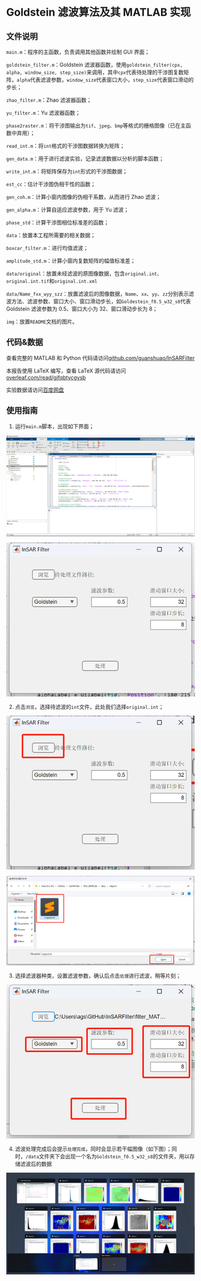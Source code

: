 # Goldstein 滤波算法及其 MATLAB 实现

## 文件说明

`main.m`：程序的主函数，负责调用其他函数并绘制 GUI 界面；

`goldstein_filter.m`：Goldstein 滤波器函数，使用`goldstein_filter(cpx, alpha, window_size, step_size)`来调用，其中`cpx`代表待处理的干涉图复数矩阵，`alpha`代表滤波参数，`window_size`代表窗口大小，`step_size`代表窗口滑动的步长；

`zhao_filter.m`：Zhao 滤波器函数；

`yu_filter.m`：Yu 滤波器函数；

`phase2raster.m`：将干涉图输出为`tif`、`jpeg`、`bmp`等格式的栅格图像（已在主函数中弃用）；

`read_int.m`：将`int`格式的干涉图数据转换为矩阵；

`gen_data.m`：用于进行滤波实验，记录滤波数据以分析的脚本函数；

`write_int.m`：将矩阵保存为`int`形式的干涉图数据；

`est_cc`：估计干涉图伪相干性的函数；

`gen_coh.m`：计算小窗内图像的伪相干系数，从而进行 Zhao 滤波；

`gen_alpha.m`：计算自适应滤波参数，用于 Yu 滤波；

`phase_std`：计算干涉图相位标准差的函数；

`data`：放置本工程所需要的相关数据；

`boxcar_filter.m`：进行均值滤波；

`amplitude_std.m`：计算小窗内复数矩阵的幅值标准差；

`data/original`：放置未经滤波的原图像数据，包含`original.int`、`original.int.tif`和`original.int.xml`

`data/Name_fxx_wyy_szz`：放置滤波后的图像数据，`Name`、`xx`、`yy`、`zz`分别表示滤波方法、滤波参数、窗口大小、窗口滑动步长，如`Goldestein_f0.5_w32_s8`代表 Goldstein 滤波参数为 0.5、窗口大小为 32、窗口滑动步长为 8；

`img`：放置`README`文档的图片。

## 代码&数据

查看完整的 MATLAB 和 Python 代码请访问[github.com/guanshuao/InSARFilter](github.com/guanshuao/InSARFilter)

本报告使用 LaTeX 编写，查看 LaTeX 源代码请访问[overleaf.com/read/gjfqbtycgysb](overleaf.com/read/gjfqbtycgysb)

实验数据请访问[百度网盘](https://pan.baidu.com/s/1OVq1j1YSSBMKiSn8v9iL_w?pwd=1234)

## 使用指南

1. 运行`main.m`脚本，出现如下界面；

![pic1](./img/pic1.png)

![pic2](./img/pic2.png)

2. 点击`浏览`，选择待滤波的`int`文件，此处我们选择`original.int`；

![pic3](./img/pic3.png)

![pic4](./img/pic4.png)

3. 选择滤波器种类，设置滤波参数，确认后点击`处理`进行滤波，稍等片刻；

![pic5](./img/pic5.png)

4. 滤波处理完成后会提示`处理完成`，同时会显示若干幅图像（如下图）；同时，`/data`文件夹下会出现一个名为`Goldstein_f0.5_w32_s8`的文件夹，用以存储滤波后的数据

![pic6](./img/pic6.png)
